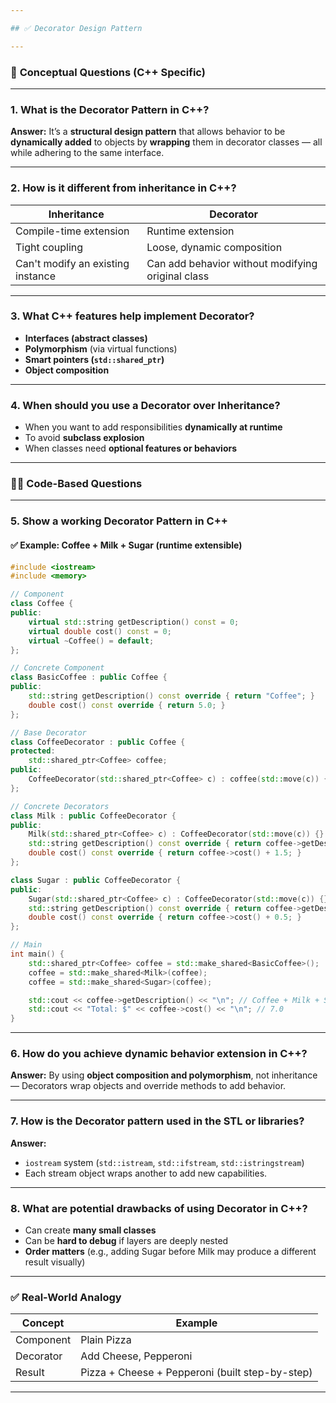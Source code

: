 ```yaml
---

## ✅ Decorator Design Pattern 

---
```


### 🧠 **Conceptual Questions (C++ Specific)**

---

### **1. What is the Decorator Pattern in C++?**

**Answer:**
It’s a **structural design pattern** that allows behavior to be **dynamically added** to objects by **wrapping** them in decorator classes — all while adhering to the same interface.

---

### **2. How is it different from inheritance in C++?**

| Inheritance                       | Decorator                                         |
| --------------------------------- | ------------------------------------------------- |
| Compile-time extension            | Runtime extension                                 |
| Tight coupling                    | Loose, dynamic composition                        |
| Can't modify an existing instance | Can add behavior without modifying original class |

---

### **3. What C++ features help implement Decorator?**

* **Interfaces (abstract classes)**
* **Polymorphism** (via virtual functions)
* **Smart pointers (`std::shared_ptr`)**
* **Object composition**

---

### **4. When should you use a Decorator over Inheritance?**

* When you want to add responsibilities **dynamically at runtime**
* To avoid **subclass explosion**
* When classes need **optional features or behaviors**

---

### 🧑‍💻 **Code-Based Questions**

---

### **5. Show a working Decorator Pattern in C++**

#### ✅ Example: Coffee + Milk + Sugar (runtime extensible)

```cpp
#include <iostream>
#include <memory>

// Component
class Coffee {
public:
    virtual std::string getDescription() const = 0;
    virtual double cost() const = 0;
    virtual ~Coffee() = default;
};

// Concrete Component
class BasicCoffee : public Coffee {
public:
    std::string getDescription() const override { return "Coffee"; }
    double cost() const override { return 5.0; }
};

// Base Decorator
class CoffeeDecorator : public Coffee {
protected:
    std::shared_ptr<Coffee> coffee;
public:
    CoffeeDecorator(std::shared_ptr<Coffee> c) : coffee(std::move(c)) {}
};

// Concrete Decorators
class Milk : public CoffeeDecorator {
public:
    Milk(std::shared_ptr<Coffee> c) : CoffeeDecorator(std::move(c)) {}
    std::string getDescription() const override { return coffee->getDescription() + " + Milk"; }
    double cost() const override { return coffee->cost() + 1.5; }
};

class Sugar : public CoffeeDecorator {
public:
    Sugar(std::shared_ptr<Coffee> c) : CoffeeDecorator(std::move(c)) {}
    std::string getDescription() const override { return coffee->getDescription() + " + Sugar"; }
    double cost() const override { return coffee->cost() + 0.5; }
};

// Main
int main() {
    std::shared_ptr<Coffee> coffee = std::make_shared<BasicCoffee>();
    coffee = std::make_shared<Milk>(coffee);
    coffee = std::make_shared<Sugar>(coffee);

    std::cout << coffee->getDescription() << "\n"; // Coffee + Milk + Sugar
    std::cout << "Total: $" << coffee->cost() << "\n"; // 7.0
}
```

---

### **6. How do you achieve dynamic behavior extension in C++?**

**Answer:**
By using **object composition and polymorphism**, not inheritance — Decorators wrap objects and override methods to add behavior.

---

### **7. How is the Decorator pattern used in the STL or libraries?**

**Answer:**

* `iostream` system (`std::istream`, `std::ifstream`, `std::istringstream`)
* Each stream object wraps another to add new capabilities.

---

### **8. What are potential drawbacks of using Decorator in C++?**

* Can create **many small classes**
* Can be **hard to debug** if layers are deeply nested
* **Order matters** (e.g., adding Sugar before Milk may produce a different result visually)

---

### ✅ Real-World Analogy

| Concept   | Example                                         |
| --------- | ----------------------------------------------- |
| Component | Plain Pizza                                     |
| Decorator | Add Cheese, Pepperoni                           |
| Result    | Pizza + Cheese + Pepperoni (built step-by-step) |

---

